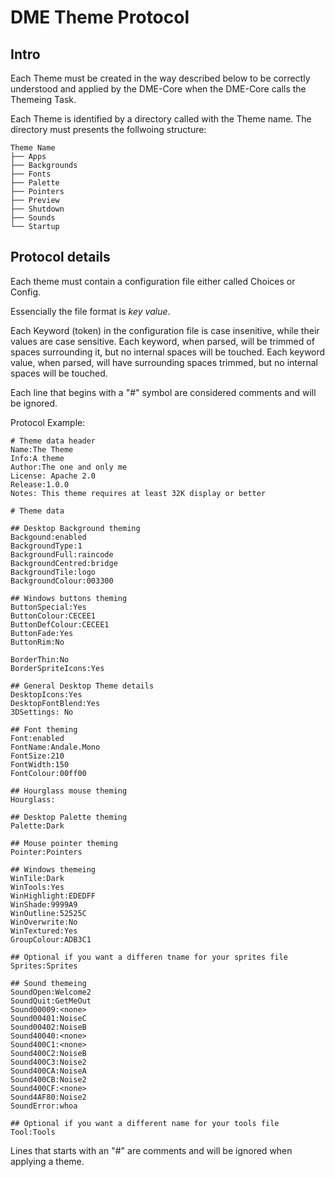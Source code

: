 # DME Theme Protocol

## Intro
Each Theme must be created in the way described below to be correctly understood and applied by the DME-Core when the DME-Core calls the Themeing Task.

Each Theme is identified by a directory called with the Theme name.
The directory must presents the follwoing structure:
```
Theme Name
├── Apps
├── Backgrounds
├── Fonts
├── Palette
├── Pointers
├── Preview
├── Shutdown
├── Sounds
└── Startup
```

## Protocol details
Each theme must contain a configuration file either called Choices or Config.

Essencially the file format is *key* *value*.

Each Keyword (token) in the configuration file is case insenitive, while their values are case sensitive.
Each keyword, when parsed, will be trimmed of spaces surrounding it, but no internal spaces will be touched.
Each keyword value, when parsed, will have surrounding spaces trimmed, but no internal spaces will be touched.

Each line that begins with a "#" symbol are considered comments and will be ignored.

Protocol Example:
```
# Theme data header
Name:The Theme
Info:A theme
Author:The one and only me
License: Apache 2.0
Release:1.0.0
Notes: This theme requires at least 32K display or better

# Theme data

## Desktop Background theming
Backgound:enabled
BackgroundType:1
BackgroundFull:raincode
BackgroundCentred:bridge
BackgroundTile:logo
BackgroundColour:003300

## Windows buttons theming
ButtonSpecial:Yes
ButtonColour:CECEE1
ButtonDefColour:CECEE1
ButtonFade:Yes
ButtonRim:No

BorderThin:No
BorderSpriteIcons:Yes

## General Desktop Theme details
DesktopIcons:Yes
DesktopFontBlend:Yes
3DSettings: No

## Font theming
Font:enabled
FontName:Andale.Mono
FontSize:210
FontWidth:150
FontColour:00ff00

## Hourglass mouse theming
Hourglass:

## Desktop Palette theming
Palette:Dark

## Mouse pointer theming
Pointer:Pointers

## Windows themeing
WinTile:Dark
WinTools:Yes
WinHighlight:EDEDFF
WinShade:9999A9
WinOutline:52525C
WinOverwrite:No
WinTextured:Yes
GroupColour:ADB3C1

## Optional if you want a differen tname for your sprites file
Sprites:Sprites

## Sound themeing
SoundOpen:Welcome2
SoundQuit:GetMeOut
Sound00009:<none>
Sound00401:NoiseC
Sound00402:NoiseB
Sound40040:<none>
Sound400C1:<none>
Sound400C2:NoiseB
Sound400C3:Noise2
Sound400CA:NoiseA
Sound400CB:Noise2
Sound400CF:<none>
Sound4AF80:Noise2
SoundError:whoa

## Optional if you want a different name for your tools file
Tool:Tools
```

Lines that starts with an "#" are comments and will be ignored when applying a theme.
